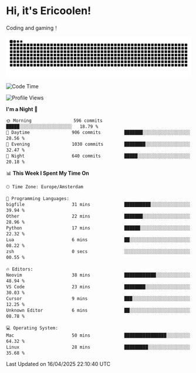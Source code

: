 # Hi, it's Ericoolen!
Coding and gaming！

<picture>
  <source media="(prefers-color-scheme: dark)" srcset="https://raw.githubusercontent.com/Eric-Song-Nop/Eric-Song-Nop/output/github-contribution-grid-snake-dark.svg">
  <source media="(prefers-color-scheme: light)" srcset="https://raw.githubusercontent.com/Eric-Song-Nop/Eric-Song-Nop/output/github-contribution-grid-snake.svg">
  <img alt="github contribution grid snake animation" src="https://raw.githubusercontent.com/Eric-Song-Nop/Eric-Song-Nop/output/github-contribution-grid-snake.svg">
</picture>

<!--START_SECTION:waka-->
![Code Time](http://img.shields.io/badge/Code%20Time-1%2C806%20hrs%209%20mins-blue)

![Profile Views](http://img.shields.io/badge/Profile%20Views-0-blue)

**I'm a Night 🦉** 

```text
🌞 Morning                596 commits         █████░░░░░░░░░░░░░░░░░░░░   18.79 % 
🌆 Daytime                906 commits         ███████░░░░░░░░░░░░░░░░░░   28.56 % 
🌃 Evening                1030 commits        ████████░░░░░░░░░░░░░░░░░   32.47 % 
🌙 Night                  640 commits         █████░░░░░░░░░░░░░░░░░░░░   20.18 % 
```


📊 **This Week I Spent My Time On** 

```text
🕑︎ Time Zone: Europe/Amsterdam

💬 Programming Languages: 
bigfile                  31 mins             ██████████░░░░░░░░░░░░░░░   39.94 % 
Other                    22 mins             ███████░░░░░░░░░░░░░░░░░░   28.96 % 
Python                   17 mins             ██████░░░░░░░░░░░░░░░░░░░   22.32 % 
Lua                      6 mins              ██░░░░░░░░░░░░░░░░░░░░░░░   08.22 % 
zsh                      0 secs              ░░░░░░░░░░░░░░░░░░░░░░░░░   00.55 % 

🔥 Editors: 
Neovim                   38 mins             ████████████░░░░░░░░░░░░░   48.94 % 
VS Code                  23 mins             ████████░░░░░░░░░░░░░░░░░   30.03 % 
Cursor                   9 mins              ███░░░░░░░░░░░░░░░░░░░░░░   12.25 % 
Unknown Editor           6 mins              ██░░░░░░░░░░░░░░░░░░░░░░░   08.78 % 

💻 Operating System: 
Mac                      50 mins             ████████████████░░░░░░░░░   64.32 % 
Linux                    28 mins             █████████░░░░░░░░░░░░░░░░   35.68 % 
```


 Last Updated on 16/04/2025 22:10:40 UTC
<!--END_SECTION:waka-->
